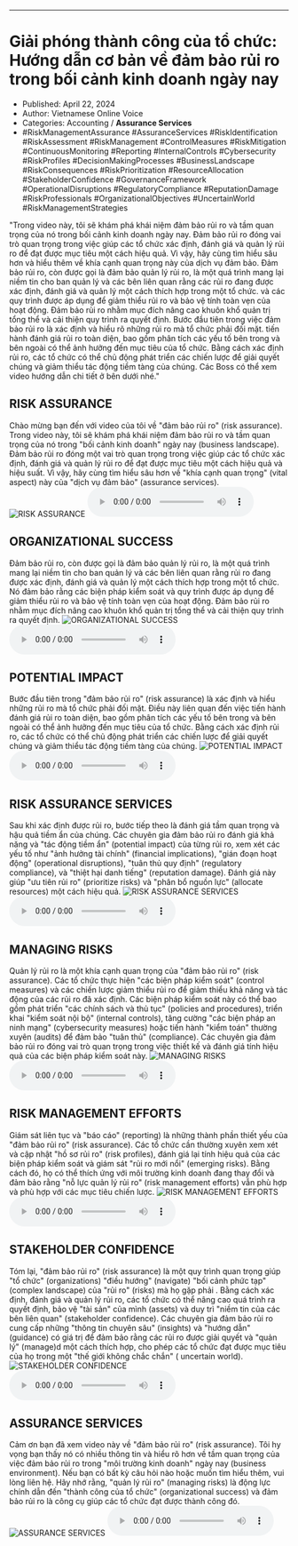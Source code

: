 
---

# Giải phóng thành công của tổ chức: Hướng dẫn cơ bản về đảm bảo rủi ro trong bối cảnh kinh doanh ngày nay

- Published: April 22, 2024
- Author: Vietnamese Online Voice
- Categories: Accounting / **Assurance Services**
- #RiskManagementAssurance #AssuranceServices #RiskIdentification #RiskAssessment #RiskManagement #ControlMeasures #RiskMitigation #ContinuousMonitoring #Reporting #InternalControls #Cybersecurity #RiskProfiles #DecisionMakingProcesses #BusinessLandscape #RiskConsequences #RiskPrioritization #ResourceAllocation #StakeholderConfidence #GovernanceFramework #OperationalDisruptions #RegulatoryCompliance #ReputationDamage #RiskProfessionals #OrganizationalObjectives #UncertainWorld #RiskManagementStrategies

"Trong video này, tôi sẽ khám phá khái niệm đảm bảo rủi ro và tầm quan trọng của nó trong bối cảnh kinh doanh ngày nay. Đảm bảo rủi ro đóng vai trò quan trọng trong việc giúp các tổ chức xác định, đánh giá và quản lý rủi ro để đạt được mục tiêu một cách hiệu quả. Vì vậy, hãy cùng tìm hiểu sâu hơn và hiểu thêm về khía cạnh quan trọng này của dịch vụ đảm bảo. Đảm bảo rủi ro, còn được gọi là đảm bảo quản lý rủi ro, là một quá trình mang lại niềm tin cho ban quản lý và các bên liên quan rằng các rủi ro đang được xác định, đánh giá và quản lý một cách thích hợp trong một tổ chức. và các quy trình được áp dụng để giảm thiểu rủi ro và bảo vệ tính toàn vẹn của hoạt động. Đảm bảo rủi ro nhằm mục đích nâng cao khuôn khổ quản trị tổng thể và cải thiện quy trình ra quyết định. Bước đầu tiên trong việc đảm bảo rủi ro là xác định và hiểu rõ những rủi ro mà tổ chức phải đối mặt. tiến hành đánh giá rủi ro toàn diện, bao gồm phân tích các yếu tố bên trong và bên ngoài có thể ảnh hưởng đến mục tiêu của tổ chức. Bằng cách xác định rủi ro, các tổ chức có thể chủ động phát triển các chiến lược để giải quyết chúng và giảm thiểu tác động tiềm tàng của chúng. Các Boss có thể xem video hướng dẫn chi tiết ở bên dưới nhé."


## RISK ASSURANCE

Chào mừng bạn đến với video của tôi về "đảm bảo rủi ro" (risk assurance). Trong video này, tôi sẽ khám phá khái niệm đảm bảo rủi ro và tầm quan trọng của nó trong "bối cảnh kinh doanh" ngày nay (business landscape). Đảm bảo rủi ro đóng một vai trò quan trọng trong việc giúp các tổ chức xác định, đánh giá và quản lý rủi ro để đạt được mục tiêu một cách hiệu quả và hiệu suất. Vì vậy, hãy cùng tìm hiểu sâu hơn về "khía cạnh quan trọng" (vital aspect) này của "dịch vụ đảm bảo" (assurance services).
![RISK ASSURANCE](https://http-archiver-apis-production-80.schnworks.com/storage/images/transitions/2024-04-22/transition--10929099619-Montserrat-Bold-004895.jpg)
<audio controls>
    <source src="https://http-archiver-apis-production-80.schnworks.com/storage/audio/file-3622231616.mp3" type="audio/mpeg">
</audio>



## ORGANIZATIONAL SUCCESS

Đảm bảo rủi ro, còn được gọi là đảm bảo quản lý rủi ro, là một quá trình mang lại niềm tin cho ban quản lý và các bên liên quan rằng rủi ro đang được xác định, đánh giá và quản lý một cách thích hợp trong một tổ chức. Nó đảm bảo rằng các biện pháp kiểm soát và quy trình được áp dụng để giảm thiểu rủi ro và bảo vệ tính toàn vẹn của hoạt động. Đảm bảo rủi ro nhằm mục đích nâng cao khuôn khổ quản trị tổng thể và cải thiện quy trình ra quyết định.
![ORGANIZATIONAL SUCCESS](https://http-archiver-apis-production-80.schnworks.com/storage/images/transitions/2024-04-22/transition-52604297605-Montserrat-Thin-4A148C.jpg)
<audio controls>
    <source src="https://http-archiver-apis-production-80.schnworks.com/storage/audio/file-24923074150.mp3" type="audio/mpeg">
</audio>



## POTENTIAL IMPACT

Bước đầu tiên trong "đảm bảo rủi ro" (risk assurance) là xác định và hiểu những rủi ro mà tổ chức phải đối mặt. Điều này liên quan đến việc tiến hành đánh giá rủi ro toàn diện, bao gồm phân tích các yếu tố bên trong và bên ngoài có thể ảnh hưởng đến mục tiêu của tổ chức. Bằng cách xác định rủi ro, các tổ chức có thể chủ động phát triển các chiến lược để giải quyết chúng và giảm thiểu tác động tiềm tàng của chúng.
![POTENTIAL IMPACT](https://http-archiver-apis-production-80.schnworks.com/storage/images/transitions/2024-04-22/transition-3127529685-Montserrat-SemiBold-9C27B0.jpg)
<audio controls>
    <source src="https://http-archiver-apis-production-80.schnworks.com/storage/audio/file-22040613199.mp3" type="audio/mpeg">
</audio>



## RISK ASSURANCE SERVICES

Sau khi xác định được rủi ro, bước tiếp theo là đánh giá tầm quan trọng và hậu quả tiềm ẩn của chúng. Các chuyên gia đảm bảo rủi ro đánh giá khả năng và "tác động tiềm ẩn" (potential impact) của từng rủi ro, xem xét các yếu tố như "ảnh hưởng tài chính" (financial implications), "gián đoạn hoạt động" (operational disruptions), "tuân thủ quy định" (regulatory compliance), và "thiệt hại danh tiếng" (reputation damage). Đánh giá này giúp "ưu tiên rủi ro" (prioritize risks) và "phân bổ nguồn lực" (allocate resources) một cách hiệu quả.
![RISK ASSURANCE SERVICES](https://http-archiver-apis-production-80.schnworks.com/storage/images/transitions/2024-04-22/transition-44237140200-Montserrat-SemiBold-512DA8.jpg)
<audio controls>
    <source src="https://http-archiver-apis-production-80.schnworks.com/storage/audio/file-16326790152.mp3" type="audio/mpeg">
</audio>



## MANAGING RISKS

Quản lý rủi ro là một khía cạnh quan trọng của "đảm bảo rủi ro" (risk assurance). Các tổ chức thực hiện "các biện pháp kiểm soát" (control measures) và các chiến lược giảm thiểu rủi ro để giảm thiểu khả năng và tác động của các rủi ro đã xác định. Các biện pháp kiểm soát này có thể bao gồm phát triển "các chính sách và thủ tục" (policies and procedures), triển khai "kiểm soát nội bộ" (internal controls), tăng cường "các biện pháp an ninh mạng" (cybersecurity measures) hoặc tiến hành "kiểm toán" thường xuyên (audits) để đảm bảo "tuân thủ" (compliance). Các chuyên gia đảm bảo rủi ro đóng vai trò quan trọng trong việc thiết kế và đánh giá tính hiệu quả của các biện pháp kiểm soát này.
![MANAGING RISKS](https://http-archiver-apis-production-80.schnworks.com/storage/images/transitions/2024-04-22/transition-4455915077-Montserrat-Regular-1A237E.jpg)
<audio controls>
    <source src="https://http-archiver-apis-production-80.schnworks.com/storage/audio/file-19146147678.mp3" type="audio/mpeg">
</audio>



## RISK MANAGEMENT EFFORTS

Giám sát liên tục và "báo cáo" (reporting) là những thành phần thiết yếu của "đảm bảo rủi ro" (risk assurance). Các tổ chức cần thường xuyên xem xét và cập nhật "hồ sơ rủi ro" (risk profiles), đánh giá lại tính hiệu quả của các biện pháp kiểm soát và giám sát "rủi ro mới nổi" (emerging risks). Bằng cách đó, họ có thể thích ứng với môi trường kinh doanh đang thay đổi và đảm bảo rằng "nỗ lực quản lý rủi ro" (risk management efforts) vẫn phù hợp và phù hợp với các mục tiêu chiến lược.
![RISK MANAGEMENT EFFORTS](https://http-archiver-apis-production-80.schnworks.com/storage/images/transitions/2024-04-22/transition--7583492006-Montserrat-Bold-880E4F.jpg)
<audio controls>
    <source src="https://http-archiver-apis-production-80.schnworks.com/storage/audio/file-13926720669.mp3" type="audio/mpeg">
</audio>



## STAKEHOLDER CONFIDENCE

Tóm lại, "đảm bảo rủi ro" (risk assurance) là một quy trình quan trọng giúp "tổ chức" (organizations) "điều hướng" (navigate) "bối cảnh phức tạp" (complex landscape) của "rủi ro" (risks) mà họ gặp phải . Bằng cách xác định, đánh giá và quản lý rủi ro, các tổ chức có thể nâng cao quá trình ra quyết định, bảo vệ "tài sản" của mình (assets) và duy trì "niềm tin của các bên liên quan" (stakeholder confidence). Các chuyên gia đảm bảo rủi ro cung cấp những "thông tin chuyên sâu" (insights) và "hướng dẫn" (guidance) có giá trị để đảm bảo rằng các rủi ro được giải quyết và "quản lý" (manage)d một cách thích hợp, cho phép các tổ chức đạt được mục tiêu của họ trong một "thế giới không chắc chắn" ( uncertain world).
![STAKEHOLDER CONFIDENCE](https://http-archiver-apis-production-80.schnworks.com/storage/images/transitions/2024-04-22/transition--49081104193-Montserrat-Thin-673AB7.jpg)
<audio controls>
    <source src="https://http-archiver-apis-production-80.schnworks.com/storage/audio/file-24485657589.mp3" type="audio/mpeg">
</audio>



## ASSURANCE SERVICES

Cảm ơn bạn đã xem video này về "đảm bảo rủi ro" (risk assurance). Tôi hy vọng bạn thấy nó có nhiều thông tin và hiểu rõ hơn về tầm quan trọng của việc đảm bảo rủi ro trong "môi trường kinh doanh" ngày nay (business environment). Nếu bạn có bất kỳ câu hỏi nào hoặc muốn tìm hiểu thêm, vui lòng liên hệ. Hãy nhớ rằng, "quản lý rủi ro" (managing risks) là động lực chính dẫn đến "thành công của tổ chức" (organizational success) và đảm bảo rủi ro là công cụ giúp các tổ chức đạt được thành công đó.
![ASSURANCE SERVICES](https://http-archiver-apis-production-80.schnworks.com/storage/images/transitions/2024-04-22/transition--14435064064-Montserrat-Black-283593.jpg)
<audio controls>
    <source src="https://http-archiver-apis-production-80.schnworks.com/storage/audio/file-19400947349.mp3" type="audio/mpeg">
</audio>

